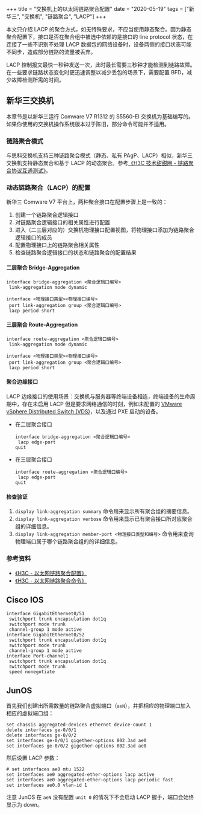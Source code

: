+++
title = "交换机上的以太网链路聚合配置"
date = "2020-05-19"
tags = ["新华三", "交换机", "链路聚合", "LACP"]
+++

本文只介绍 LACP 的聚合方式，如无特殊要求，不应当使用静态聚合。因为静态聚合配置下，接口是否在聚合组中被选中依赖的是接口的 line protocol 状态，在连接了一些不识别不处理 LACP 数据包的网络设备时，设备两侧的接口状态可能不同步，造成部分链路的流量被丢弃。

LACP 控制报文最快一秒钟发送一次，此时最长需要三秒钟才能检测到链路故障。在一些要求链路状态变化时更迅速调整以减少丢包的场景下，需要配置 BFD，减少故障检测所需的时间。

## 新华三交换机
本章节是以新华三运行 Comware V7 R1312 的 S5560-EI 交换机为基础编写的。如果你使用的交换机操作系统版本过于陈旧，部分命令可能并不适用。

### 链路聚合模式
与思科交换机支持三种链路聚合模式（静态、私有 PAgP、LACP）相似，新华三交换机支持静态聚合和基于 LACP 的动态聚合。参考[《H3C 技术甜甜圈 - 链路聚合协议互通测试》](http://www.h3c.com/cn/d_201405/828443_97665_0.htm)。

### 动态链路聚合（LACP）的配置
新华三 Comware V7 平台上，两种聚合接口在配置步骤上是一致的：

1. 创建一个链路聚合逻辑接口
2. 对链路聚合逻辑接口的相关属性进行配置
3. 进入（二三层对应的）交换机物理接口配置视图，将物理接口添加为链路聚合逻辑接口的成员
4. 配置物理接口上的链路聚合相关属性
5. 检查链路聚合逻辑接口的状态和链路聚合的配置结果

#### 二层聚合 Bridge-Aggregation
```
interface bridge-aggregation <聚合逻辑口编号>
 link-aggregation mode dynamic

interface <物理接口类型><物理接口编号>
 port link-aggregation group <聚合逻辑口编号>
 lacp period short
```

#### 三层聚合 Route-Aggregation
```
interface route-aggregation <聚合逻辑口编号>
 link-aggregation mode dynamic

interface <物理接口类型><物理接口编号>
 port link-aggregation group <聚合逻辑口编号>
 lacp period short
```

#### 聚合边缘接口
LACP 边缘接口的使用场景：交换机与服务器等终端设备相连，终端设备的生命周期中，存在未启用 LACP 但是要求网络通信的时刻，例如未配置的 [VMware vSphere Distributed Switch (VDS)](https://www.vmware.com/products/vsphere/distributed-switch.html)，以及通过 PXE 启动的设备。

- 在二层聚合接口
  ```
  interface bridge-aggregation <聚合逻辑口编号>
   lacp edge-port
  quit
  ```
- 在三层聚合接口
  ```
  interface route-aggregation <聚合逻辑口编号>
   lacp edge-port
  quit
  ```

#### 检查验证
1. `display link-aggregation summary` 命令用来显示所有聚合组的摘要信息。
1. `display link-aggregation verbose` 命令用来显示已有聚合接口所对应聚合组的详细信息。
1. `display link-aggregation member-port <物理接口类型和编号>` 命令用来查询物理端口属于哪个链路聚合组的的详细信息。

### 参考资料
- [《H3C - 以太网链路聚合配置》](https://www.h3c.com/cn/d_201912/1252416_30005_0.htm)
- [《H3C - 以太网链路聚合命令》](https://www.h3c.com/cn/d_201912/1252029_30005_0.htm)

## Cisco IOS

```
interface GigabitEthernet0/51
 switchport trunk encapsulation dot1q
 switchport mode trunk
 channel-group 1 mode active
interface GigabitEthernet0/52
 switchport trunk encapsulation dot1q
 switchport mode trunk
 channel-group 1 mode active
interface Port-channel1
 switchport trunk encapsulation dot1q
 switchport mode trunk
 speed nonegotiate
```

## JunOS

首先我们创建出所需数量的链路聚合虚拟端口（`aeN`），并把相应的物理端口加入相应的虚拟端口组：

```
set chassis aggregated-devices ethernet device-count 1
delete interfaces ge-0/0/1
delete interfaces ge-0/0/2
set interfaces ge-0/0/1 gigether-options 802.3ad ae0
set interfaces ge-0/0/2 gigether-options 802.3ad ae0
```

然后设置 LACP 参数：

```
# set interfaces ae0 mtu 1522
set interfaces ae0 aggregated-ether-options lacp active
set interfaces ae0 aggregated-ether-options lacp periodic fast
set interfaces ae0.0 vlan-id 1
```

注意 JunOS 在 `aeN` 没有配置 `unit 0` 的情况下不会启动 LACP 握手，端口会始终显示为 down。
